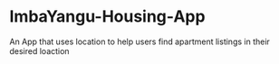 # ImbaYangu-Housing-App
An App that uses location to help users find apartment listings in their desired loaction
